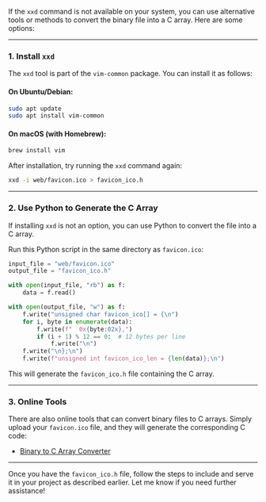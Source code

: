 If the `xxd` command is not available on your system, you can use alternative tools or methods to convert the binary file into a C array. Here are some options:

---

### 1. **Install `xxd`**
The `xxd` tool is part of the `vim-common` package. You can install it as follows:

#### On Ubuntu/Debian:
```bash
sudo apt update
sudo apt install vim-common
```

#### On macOS (with Homebrew):
```bash
brew install vim
```

After installation, try running the `xxd` command again:

```bash
xxd -i web/favicon.ico > favicon_ico.h
```

---

### 2. **Use Python to Generate the C Array**
If installing `xxd` is not an option, you can use Python to convert the file into a C array.

Run this Python script in the same directory as `favicon.ico`:

```python
input_file = "web/favicon.ico"
output_file = "favicon_ico.h"

with open(input_file, "rb") as f:
    data = f.read()

with open(output_file, "w") as f:
    f.write("unsigned char favicon_ico[] = {\n")
    for i, byte in enumerate(data):
        f.write(f"  0x{byte:02x},")
        if (i + 1) % 12 == 0:  # 12 bytes per line
            f.write("\n")
    f.write("\n};\n")
    f.write(f"unsigned int favicon_ico_len = {len(data)};\n")
```

This will generate the `favicon_ico.h` file containing the C array.

---

### 3. **Online Tools**
There are also online tools that can convert binary files to C arrays. Simply upload your `favicon.ico` file, and they will generate the corresponding C code:
- [Binary to C Array Converter](https://sourceforge.net/projects/bin2c/)

---

Once you have the `favicon_ico.h` file, follow the steps to include and serve it in your project as described earlier. Let me know if you need further assistance!